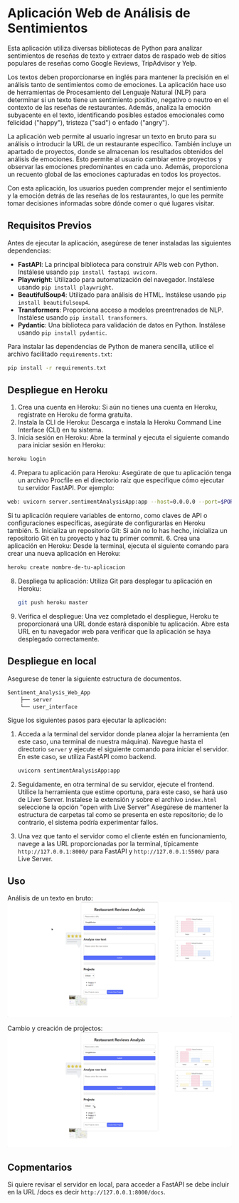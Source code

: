 # Aplicación Web de Análisis de Sentimientos

Esta aplicación utiliza diversas bibliotecas de Python para analizar sentimientos de reseñas de texto y extraer datos de raspado web de sitios populares de reseñas como Google Reviews, TripAdvisor y Yelp.

Los textos deben proporcionarse en inglés para mantener la precisión en el análisis tanto de sentimientos como de emociones. La aplicación hace uso de herramientas de Procesamiento del Lenguaje Natural (NLP) para determinar si un texto tiene un sentimiento positivo, negativo o neutro en el contexto de las reseñas de restaurantes. Además, analiza la emoción subyacente en el texto, identificando posibles estados emocionales como felicidad ("happy"), tristeza ("sad") o enfado ("angry").

La aplicación web permite al usuario ingresar un texto en bruto para su análisis o introducir la URL de un restaurante específico. También incluye un apartado de proyectos, donde se almacenan los resultados obtenidos del análisis de emociones. Esto permite al usuario cambiar entre proyectos y observar las emociones predominantes en cada uno. Además, proporciona un recuento global de las emociones capturadas en todos los proyectos.

Con esta aplicación, los usuarios pueden comprender mejor el sentimiento y la emoción detrás de las reseñas de los restaurantes, lo que les permite tomar decisiones informadas sobre dónde comer o qué lugares visitar.

## Requisitos Previos

Antes de ejecutar la aplicación, asegúrese de tener instaladas las siguientes dependencias:

- **FastAPI**: La principal biblioteca para construir APIs web con Python. Instálese usando `pip install fastapi uvicorn`.
- **Playwright**: Utilizado para automatización del navegador. Instálese usando `pip install playwright`.
- **BeautifulSoup4**: Utilizado para análisis de HTML. Instálese usando `pip install beautifulsoup4`.
- **Transformers**: Proporciona acceso a modelos preentrenados de NLP. Instálese usando `pip install transformers`.
- **Pydantic**: Una biblioteca para validación de datos en Python. Instálese usando `pip install pydantic`.

Para instalar las dependencias de Python de manera sencilla, utilice el archivo facilitado `requirements.txt`:

```bash
pip install -r requirements.txt
```
## Despliegue en Heroku

1. Crea una cuenta en Heroku: Si aún no tienes una cuenta en Heroku, regístrate en Heroku de forma gratuita.
2. Instala la CLI de Heroku: Descarga e instala la Heroku Command Line Interface (CLI) en tu sistema.
3. Inicia sesión en Heroku: Abre la terminal y ejecuta el siguiente comando para iniciar sesión en Heroku:
```bash
heroku login
```
4. Prepara tu aplicación para Heroku:
Asegúrate de que tu aplicación tenga un archivo Procfile en el directorio raíz que especifique cómo ejecutar tu servidor FastAPI. Por ejemplo:
```bash
web: uvicorn server.sentimentAnalysisApp:app --host=0.0.0.0 --port=$PORT
```
Si tu aplicación requiere variables de entorno, como claves de API o configuraciones específicas, asegúrate de configurarlas en Heroku también.
5. Inicializa un repositorio Git: Si aún no lo has hecho, inicializa un repositorio Git en tu proyecto y haz tu primer commit.
6. Crea una aplicación en Heroku: Desde la terminal, ejecuta el siguiente comando para crear una nueva aplicación en Heroku:
```bash
heroku create nombre-de-tu-aplicacion
```
8. Despliega tu aplicación: Utiliza Git para desplegar tu aplicación en Heroku:
   ```bash
   git push heroku master
   ```
9. Verifica el despliegue: Una vez completado el despliegue, Heroku te proporcionará una URL donde estará disponible tu aplicación. Abre esta URL en tu navegador web para verificar que la aplicación se haya desplegado correctamente.

## Despliegue en local

Asegurese de tener la siguiente estructura de documentos.

```
Sentiment_Analysis_Web_App
    ├── server
    └── user_interface
```

Sigue los siguientes pasos para ejecutar la aplicación:

1. Acceda a la terminal del servidor donde planea alojar la herramienta (en este caso, una terminal de nuestra máquina). Navegue hasta el directorio `server` y ejecute el siguiente comando para iniciar el servidor. En este caso, se utiliza FastAPI como backend.
   ```bash
   uvicorn sentimentAnalysisApp:app
   ```
  
2. Seguidamente, en otra terminal de su servidor, ejecute el frontend. Utilice la herramienta que estime oportuna, para este caso, se hará uso de Liver Server. Instalese la extensión y sobre el archivo `index.html` seleccione la opción "open with Live Server" Asegúrese de mantener la estructura de carpetas tal como se presenta en este repositorio; de lo contrario, el sistema podría experimentar fallos. 

3. Una vez que tanto el servidor como el cliente estén en funcionamiento, navege a las URL proporcionadas por la terminal, típicamente `http://127.0.0.1:8000/` para FastAPI y `http://127.0.0.1:5500/` para Live Server.

## Uso

Análisis de un texto en bruto:
![Demo de la aplicación](media/analize_raw_text.gif)

Cambio y creación de projectos:
![Demo de la aplicación](media/project_change_and_creation.gif)

## Copmentarios

Si quiere revisar el servidor en local, para acceder a FastAPI se debe incluir en la URL /docs es decir `http://127.0.0.1:8000/docs`.



